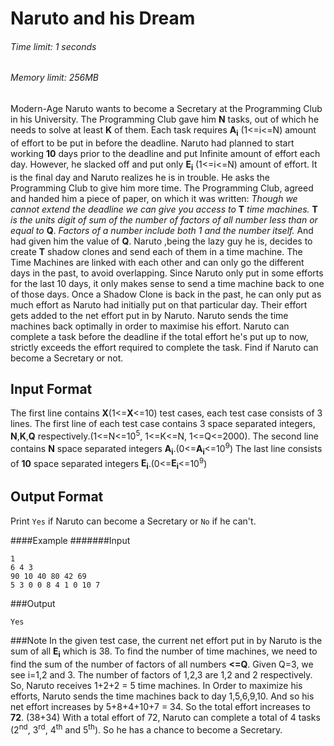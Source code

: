 # Naruto and his Dream
###### Time limit: 1 seconds
###### Memory limit: 256MB


Modern-Age Naruto wants to become a Secretary at the Programming Club in his University. The Programming Club gave him **N** tasks, out of which he needs to solve at least **K** of them. Each task requires **A<sub>i</sub>** (1<=i<=N) amount of effort to be put in before the deadline.
Naruto had planned to start working **10** days prior to the deadline and put Infinite  amount of effort each day. However, he slacked off and put only **E<sub>i</sub>** (1<=i<=N) amount of effort.
It is the final day and Naruto realizes he is in trouble. He asks the Programming Club to give him more time. The Programming Club, agreed and handed him a piece of paper, on which it was written:
_Though we cannot extend the deadline we can give you access to_ **T** _time machines._ **T** _is the units digit of sum of the number of factors of all number less than or equal to_ **Q**. _Factors of a number include both 1 and the number itself._
And had given him the value of **Q**.
Naruto ,being the lazy guy he is, decides to create **T** shadow clones and send each of them in a time machine.
The Time Machines are linked with each other and can only go the different days in the past, to avoid overlapping. Since Naruto only put in some efforts for the last 10 days, it only makes sense to send a time machine back to one of those days.
Once a Shadow Clone is back in the past, he can only put as much effort as Naruto had initially put on that particular day. Their effort gets added to the net effort put in by Naruto.
Naruto sends the time machines back optimally in order to maximise his effort.
Naruto can complete a task before the deadline if the total effort he's put up to now, strictly exceeds the effort required to complete the task.
Find if Naruto can become a Secretary or not.

## Input Format
The first line contains **X**(1<=**X**<=10) test cases, each test case consists of 3 lines.
The first line of each test case contains 3 space separated integers, **N**,**K**,**Q** respectively.(1<=N<=10<sup>5</sup>, 1<=K<=N, 1<=Q<=2000).
The second line contains **N** space separated integers  **A<sub>i</sub>**.(0<=**A<sub>i</sub>**<=10<sup>9</sup>)
The last line consists of **10** space separated integers **E<sub>i</sub>**.(0<=**E<sub>i</sub>**<=10<sup>9</sup>)

## Output Format
Print `Yes` if Naruto can become a Secretary or `No` if he can't.


####Example
#######Input

```
1
6 4 3
90 10 40 80 42 69
5 3 0 0 8 4 1 0 10 7

```
###Output

```
Yes
```
###Note
In the given test case, the current net effort put in by Naruto is the sum of all **E<sub>i</sub>** which is 38.
To find the number of time machines, we need to find the sum of the number of factors of all numbers **<=Q**. Given Q=3, we see i=1,2 and 3. The number of factors of 1,2,3 are 1,2 and 2 respectively. So, Naruto receives 1+2+2 = 5 time machines.
In Order to maximize his efforts, Naruto sends the time machines back to day 1,5,6,9,10.
And so his net effort increases by 5+8+4+10+7 = 34.
So the total effort increases to **72**. (38+34)
With a total effort of 72, Naruto can complete a total of 4 tasks (2<sup>nd</sup>, 3<sup>rd</sup>, 4<sup>th</sup> and 5<sup>th</sup>).
So he has a chance to become a Secretary.